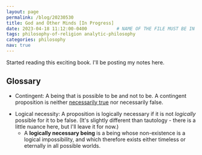 ```yaml
---
layout: page
permalink: /blog/20230530
title: God and Other Minds [In Progress]
date: 2023-04-18 11:12:00-0400           # NAME OF THE FILE MUST BE IN THIS FORMAT: date-xxx.md
tags: philosophy-of-religion analytic-philosophy
categories: philosophy
nav: true
---
```


Started reading this exciting book. I'll be posting my notes here.

## Glossary
* Contingent: A being that is possible to be and not to be. A contingent proposition is neither [necessarily true](https://en.wikipedia.org/wiki/Necessarily_true) nor necessarily false. 
- Logical necessity: A proposition is logically necessary if it is not _logically_ possible for it to be false. (It's slightly different than tautology - there is a little nuance here, but I'll leave it for now.)
    - A **logically necessary being** is a being whose non-existence is a logical impossibility, and which therefore exists either timeless or eternally in all possible worlds.